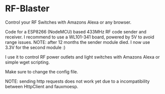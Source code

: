 # RF-Blaster

Control your RF Switches with Amazons Alexa or any browser.

Code for a ESP8266 (NodeMCU) based 433MHz RF code sender and receiver.
I recommend to use a WL101-341 board, powered by 5V to avoid range issues.
NOTE: after 12 months the sender module died. I now use 3.3V for the second module :)

I use it to control RF power outlets and light switches with Amazons Alexa or simple wget scripting.

Make sure to change the config file.

NOTE: sending http requests does not work yet due to a incompatibility between HttpClient and fauxmoesp.